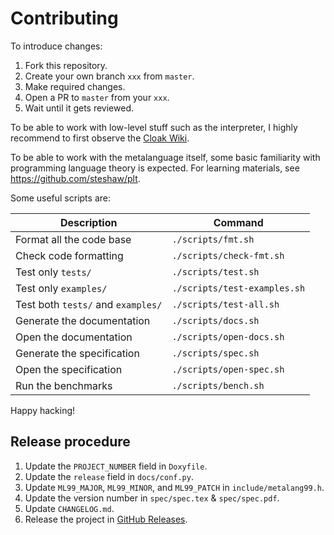 # Contributing

To introduce changes:

 1. Fork this repository.
 2. Create your own branch `xxx` from `master`.
 3. Make required changes.
 4. Open a PR to `master` from your `xxx`.
 5. Wait until it gets reviewed.

To be able to work with low-level stuff such as the interpreter, I highly recommend to first observe the [Cloak Wiki].

To be able to work with the metalanguage itself, some basic familiarity with programming language theory is expected. For learning materials, see https://github.com/steshaw/plt.

[Cloak Wiki]: https://github.com/pfultz2/Cloak/wiki/C-Preprocessor-tricks,-tips,-and-idioms

Some useful scripts are:

| Description | Command |
|----------|----------|
| Format all the code base | `./scripts/fmt.sh` |
| Check code formatting | `./scripts/check-fmt.sh` |
| Test only `tests/` | `./scripts/test.sh` |
| Test only `examples/` | `./scripts/test-examples.sh` |
| Test both `tests/` and `examples/` | `./scripts/test-all.sh`  |
| Generate the documentation | `./scripts/docs.sh` |
| Open the documentation | `./scripts/open-docs.sh` |
| Generate the specification | `./scripts/spec.sh` |
| Open the specification | `./scripts/open-spec.sh` |
| Run the benchmarks | `./scripts/bench.sh` |

Happy hacking!

## Release procedure

 1. Update the `PROJECT_NUMBER` field in `Doxyfile`.
 2. Update the `release` field in `docs/conf.py`.
 3. Update `ML99_MAJOR`, `ML99_MINOR`, and `ML99_PATCH` in `include/metalang99.h`.
 4. Update the version number in `spec/spec.tex` & `spec/spec.pdf`.
 5. Update `CHANGELOG.md`.
 6. Release the project in [GitHub Releases].

[GitHub Releases]: https://github.com/hirrolot/metalang99/releases
